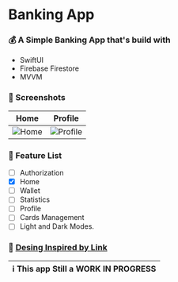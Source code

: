 # Banking App

### 💰 A Simple Banking App that's build with 
- SwiftUI 
- Firebase Firestore
- MVVM

### 📱 Screenshots  
| Home | Profile |
|------|--------------------------------------------------------------------------------------------------------------------------|
|![Home](https://github.com/shawaf/SwiftUI-BankingApp/assets/6817107/6bed40db-cea5-4834-8b20-ccd516e2875a)| ![Profile](https://github.com/shawaf/SwiftUI-BankingApp/assets/6817107/fdcce931-2761-4065-93bf-b950fdd638b3) |


### 📝 Feature List 
- [ ] Authorization
- [X] Home
- [ ] Wallet
- [ ] Statistics
- [ ] Profile
- [ ] Cards Management
- [ ] Light and Dark Modes.

### 🎨 [Desing Inspired by Link](https://dribbble.com/shots/14828147-money-management?utm_source=Clipboard_Shot&utm_campaign=arcimaryam&utm_content=money%20management&utm_medium=Social_Share&utm_source=Clipboard_Shot&utm_campaign=arcimaryam&utm_content=money%20management&utm_medium=Social_Share)


|                                      :information_source: This app Still a WORK IN PROGRESS                                               |
|-------------------------------------------------------------------------------------------------------------------------------------------|
